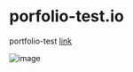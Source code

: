 # porfolio-test.io
portfolio-test
<a href="https://uguralpyildiz.com/portfolio/">link</a><br>

![image](https://user-images.githubusercontent.com/77773407/210634659-ecf8222b-99fc-4331-81b6-1317a6d418a6.png)
